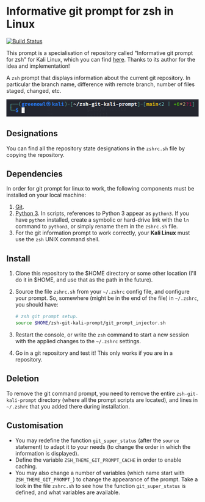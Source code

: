 # Informative git prompt for zsh in Linux

[![Build Status](https://travis-ci.org/olivierverdier/zsh-git-prompt.svg)](https://travis-ci.org/olivierverdier/zsh-git-prompt)

This prompt is a specialisation of repository called "Informative git prompt for zsh" for Kali Linux, which you can find [here](https://github.com/olivierverdier/zsh-git-prompt). Thanks to its author for the idea and implementation!

A `zsh` prompt that displays information about the current git repository. In particular the branch name, difference with remote branch, number of files staged, changed, etc.

<img src="https://raw.githubusercontent.com/Green0wl/zsh-git-kali-prompt/main/screenshot.png" width="auto"/>

## Designations
You can find all the repository state designations in the `zshrc.sh` file by copying the repository.

## Dependencies

In order for git prompt for linux to work, the following components must be installed on your local machine:

1. [Git](https://git-scm.com/).
2. [Python 3](https://www.python.org/downloads/). In scripts, references to Python 3 appear as `python3`. If you have `python` installed, create a symbolic or hard-drive link with the `ln` command to `python3`, or simply rename them in the `zshrc.sh` file.
3. For the git information prompt to work correctly, your **Kali Linux** must use the `zsh` UNIX command shell.

## Install

1.  Clone this repository to the $HOME directory or some other location (I'll do it in $HOME, and use that as the path in the future).
2.  Source the file `zshrc.sh` from your `~/.zshrc` config file, and
    configure your prompt. So, somewhere (might be in the end of the file) in `~/.zshrc`, you should have:

    ```sh
    # zsh git prompt setup.
    source $HOME/zsh-git-kali-prompt/git_prompt_injector.sh
    ```
3.  Restart the console, or write the `zsh` command to start a new session with the applied changes to the `~/.zshrc` settings. 
4.  Go in a git repository and test it! This only works if you are in a repository.

## Deletion

To remove the git command prompt, you need to remove the entire `zsh-git-kali-prompt` directory (where all the prompt scripts are located), and lines in `~/.zshrc` that you added there during installation.

## Customisation

- You may redefine the function `git_super_status` (after the `source` statement) to adapt it to your needs (to change the order in which the information is displayed).
- Define the variable `ZSH_THEME_GIT_PROMPT_CACHE` in order to enable caching.
- You may also change a number of variables (which name start with `ZSH_THEME_GIT_PROMPT_`) to change the appearance of the prompt.  Take a look in the file `zshrc.sh` to see how the function `git_super_status` is defined, and what variables are available.
